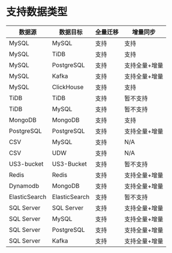 

# 支持数据类型

| 数据源        | 数据目标      | 全量迁移 | 增量同步      |
| ------------- | ------------- | -------- | ------------- |
| MySQL         | MySQL         | 支持     | 支持          |
| MySQL         | TiDB          | 支持     | 支持          |
| MySQL         | PostgreSQL    | 支持     | 支持全量+增量 |
| MySQL         | Kafka         | 支持     | 支持全量+增量 |
| MySQL         | ClickHouse    | 支持     | 支持          |
| TiDB          | TiDB          | 支持     | 暂不支持      |
| TiDB          | MySQL         | 支持     | 暂不支持      |
| MongoDB       | MongoDB       | 支持     | 支持          |
| PostgreSQL    | PostgreSQL    | 支持     | 支持全量+增量 |
| CSV           | MySQL         | 支持     | N/A           |
| CSV           | UDW           | 支持     | N/A           |
| US3-bucket    | US3-Bucket    | 支持     | 暂不支持      |
| Redis         | Redis         | 支持     | 支持全量+增量 |
| Dynamodb      | MongoDB       | 支持     | 支持全量+增量 |
| ElasticSearch | ElasticSearch | 支持     | 暂不支持      |
| SQL Server    | SQL Server    | 支持     | 支持全量+增量 |
| SQL Server    | MySQL         | 支持     | 支持全量+增量 |
| SQL Server    | PostgreSQL    | 支持     | 支持全量+增量 |
| SQL Server    | Kafka         | 支持     | 支持全量+增量 |